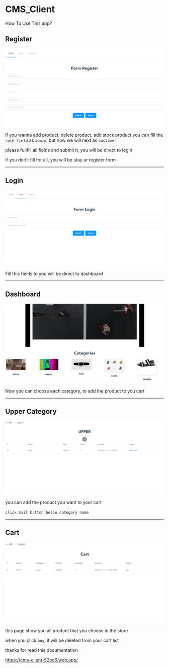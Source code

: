 # CMS_Client

How To Use This app?

## Register

![register](./readmefile/register.png)

if you wanna add product, delete product, add stock product you can fill the `role field` as `admin`, but now we will next as `customer`

please fullfill all fields and submit it, you will be direct to login

if you don't fill for all, you will be stay ar register form

---

## Login

![login](./readmefile/login.png)

Fill this fields to you will be direct to dashboard

---

## Dashboard

![dashboard](./readmefile/dashboard.png)

Now you can choose each category, to add the product to you cart

---

## Upper Category

![upper_category](./readmefile/upper.png)

you can add the product you want to your cart

`click mail button below category name`

---
## Cart

![cart](./readmefile/cart.png)

this page show you all product that you choose in the store

when you click `buy`, it will be deleted from your cart list

thanks for read this documentation

https://cms-client-52ec6.web.app/